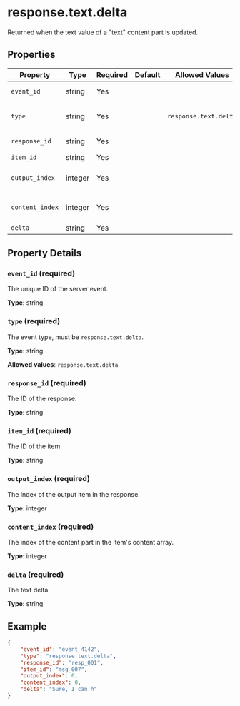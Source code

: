 # response.text.delta

Returned when the text value of a "text" content part is updated.

## Properties

| Property | Type | Required | Default | Allowed Values | Description |
| -------- | ---- | -------- | ------- | -------------- | ----------- |
| `event_id` | string | Yes |  |  | The unique ID of the server event. |
| `type` | string | Yes |  | `response.text.delta` | The event type, must be `response.text.delta`. |
| `response_id` | string | Yes |  |  | The ID of the response. |
| `item_id` | string | Yes |  |  | The ID of the item. |
| `output_index` | integer | Yes |  |  | The index of the output item in the response. |
| `content_index` | integer | Yes |  |  | The index of the content part in the item's content array. |
| `delta` | string | Yes |  |  | The text delta. |

## Property Details

### `event_id` (required)

The unique ID of the server event.

**Type**: string

### `type` (required)

The event type, must be `response.text.delta`.

**Type**: string

**Allowed values**: `response.text.delta`

### `response_id` (required)

The ID of the response.

**Type**: string

### `item_id` (required)

The ID of the item.

**Type**: string

### `output_index` (required)

The index of the output item in the response.

**Type**: integer

### `content_index` (required)

The index of the content part in the item's content array.

**Type**: integer

### `delta` (required)

The text delta.

**Type**: string

## Example

```json
{
    "event_id": "event_4142",
    "type": "response.text.delta",
    "response_id": "resp_001",
    "item_id": "msg_007",
    "output_index": 0,
    "content_index": 0,
    "delta": "Sure, I can h"
}

```

